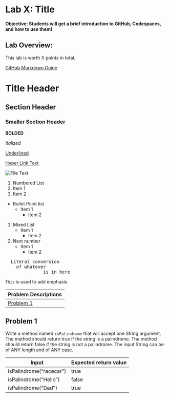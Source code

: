 # Lab X: Title 
**Objective: Students will get a brief introduction to GitHub, Codespaces, and how to use them!**

## Lab Overview:

This lab is worth X points in total. 

[GitHub Markdown Guide](https://docs.github.com/en/get-started/writing-on-github/getting-started-with-writing-and-formatting-on-github/basic-writing-and-formatting-syntax)

# Title Header
## Section Header
### Smaller Section Header

**BOLDED** 

*Italized*

<ins>Underlined</ins>


[Hyper Link Text](URL)

![File Text](Path_To_File)


1. Numbered List
2. Item 1
3. Item 2

- Bullet Point list
  - Item 1
    - Item 2
   
1. Mixed List
    - Item 1
      - Item 2
2. Next number
    - Item 1
      - Item 2   


<pre>
  Literal conversion
    of whatever
              is in here
</pre>

`This` is used to add emphasis

|Problem Descriptions|
|--------------------|
|[Problem 1](#problem-1)|

## Problem 1

Write a method named `isPalindrome` that will accept one String argument. The method should return true if the string is a palindrome. The method should return false if the string is not a palindrome. 
The input String can be of ANY length and of ANY case.




|Input				|				Expected return value|
|----------------|-----------------|
|isPalindrome(“racecar”)		|	true |
|isPalindrome(“Hello”)     |    false |
|isPalindrome(“Dad”)		|	true |


